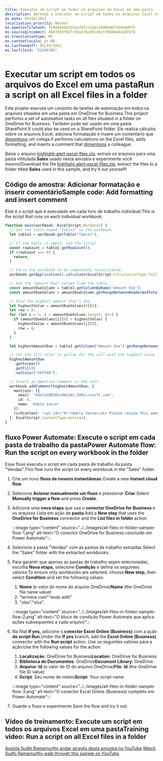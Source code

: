 ```yaml
---
title: Executar um script em todos os arquivos do Excel em uma pasta
description: Aprenda a executar um script em todos os arquivos Excel em uma pasta em OneDrive for Business.
ms.date: 05/03/2021
localization_priority: Normal
ms.openlocfilehash: fb9a4deb01b52ef031cb1ba3400bd6f10de9d9f5
ms.sourcegitcommit: 4687693f02fc90a57ba30c461f35046e02e6f5fb
ms.translationtype: MT
ms.contentlocale: pt-BR
ms.lasthandoff: 05/19/2021
ms.locfileid: "52545785"
---
```

# <a name="run-a-script-on-all-excel-files-in-a-folder"></a><span data-ttu-id="f9c9e-103">Executar um script em todos os arquivos do Excel em uma pasta</span><span class="sxs-lookup"><span data-stu-id="f9c9e-103">Run a script on all Excel files in a folder</span></span>

<span data-ttu-id="f9c9e-104">Este projeto executa um conjunto de tarefas de automação em todos os arquivos situados em uma pasta em OneDrive for Business.</span><span class="sxs-lookup"><span data-stu-id="f9c9e-104">This project performs a set of automation tasks on all files situated in a folder on OneDrive for Business.</span></span> <span data-ttu-id="f9c9e-105">Também pode ser usado em uma pasta SharePoint.</span><span class="sxs-lookup"><span data-stu-id="f9c9e-105">It could also be used on a SharePoint folder.</span></span>
<span data-ttu-id="f9c9e-106">Ele realiza cálculos sobre os arquivos Excel, adiciona formatação e insere um comentário que [@mentions](https://support.microsoft.com/office/90701709-5dc1-41c7-aa48-b01d4a46e8c7) um colega.</span><span class="sxs-lookup"><span data-stu-id="f9c9e-106">It performs calculations on the Excel files, adds formatting, and inserts a comment that [@mentions](https://support.microsoft.com/office/90701709-5dc1-41c7-aa48-b01d4a46e8c7) a colleague.</span></span>

<span data-ttu-id="f9c9e-107">Baixe o arquivo <a href="https://github.com/OfficeDev/office-scripts-docs/blob/master/docs/resources/samples/highlight-alert-excel-files.zip?raw=true">highlight-alert-excel-files.zip</a>, extraia os arquivos para uma pasta intitulada **Sales** usado nesta amostra e experimente você mesmo!</span><span class="sxs-lookup"><span data-stu-id="f9c9e-107">Download the file <a href="https://github.com/OfficeDev/office-scripts-docs/blob/master/docs/resources/samples/highlight-alert-excel-files.zip?raw=true">highlight-alert-excel-files.zip</a>, extract the files to a folder titled **Sales** used in this sample, and try it out yourself!</span></span>

## <a name="sample-code-add-formatting-and-insert-comment"></a><span data-ttu-id="f9c9e-108">Código de amostra: Adicionar formatação e inserir comentário</span><span class="sxs-lookup"><span data-stu-id="f9c9e-108">Sample code: Add formatting and insert comment</span></span>

<span data-ttu-id="f9c9e-109">Este é o script que é executado em cada livro de trabalho individual.</span><span class="sxs-lookup"><span data-stu-id="f9c9e-109">This is the script that runs on each individual workbook.</span></span>

```TypeScript
function main(workbook: ExcelScript.Workbook) {
  // Get the table named "Table1" in the workbook.
  let table1 = workbook.getTable("Table1");

  // If the table is empty, end the script.
  const rowCount = table1.getRowCount();
  if (rowCount === 0) {
    return;
  }

  // Force the workbook to be completely recalculated.
  workbook.getApplication().calculate(ExcelScript.CalculationType.full);

  // Get the "Amount Due" column from the table.
  const amountDueColumn = table1.getColumnByName('Amount Due');
  const amountDueValues = amountDueColumn.getRangeBetweenHeaderAndTotal().getValues();

  // Find the highest amount that's due.
  let highestValue = amountDueValues[0][0];
  let row = 0;
  for (let i = 1; i < amountDueValues.length; i++) {
    if (amountDueValues[i][0] > highestValue) {
      highestValue = amountDueValues[i][0];
      row = i;
    }
  }

  let highestAmountDue = table1.getColumn("Amount due").getRangeBetweenHeaderAndTotal().getRow(row);

  // Set the fill color to yellow for the cell with the highest value in the "Amount Due" column.
  highestAmountDue
    .getFormat()
    .getFill()
    .setColor("FFFF00");

  // Insert an @mention comment in the cell.
  workbook.addComment(highestAmountDue, {
    mentions: [{
      email: "AdeleV@M365x904181.OnMicrosoft.com",
      id: 0,
      name: "Adele Vance"
    }],
    richContent: "<at id=\"0\">Adele Vance</at> Please review this amount"
  }, ExcelScript.ContentType.mention);
}
```

## <a name="power-automate-flow-run-the-script-on-every-workbook-in-the-folder"></a><span data-ttu-id="f9c9e-110">fluxo Power Automate: Execute o script em cada pasta de trabalho da pasta</span><span class="sxs-lookup"><span data-stu-id="f9c9e-110">Power Automate flow: Run the script on every workbook in the folder</span></span>

<span data-ttu-id="f9c9e-111">Esse fluxo executa o script em cada pasta de trabalho da pasta "Vendas".</span><span class="sxs-lookup"><span data-stu-id="f9c9e-111">This flow runs the script on every workbook in the "Sales" folder.</span></span>

1. <span data-ttu-id="f9c9e-112">Crie um novo **fluxo de nuvens instantâneas.**</span><span class="sxs-lookup"><span data-stu-id="f9c9e-112">Create a new **Instant cloud flow**.</span></span>
1. <span data-ttu-id="f9c9e-113">Selecione **Acionar manualmente um fluxo** e pressionar **Criar**.</span><span class="sxs-lookup"><span data-stu-id="f9c9e-113">Select **Manually trigger a flow** and press **Create**.</span></span>
1. <span data-ttu-id="f9c9e-114">Adicione uma **nova etapa** que usa o **conector OneDrive for Business** e os arquivos Lista em ação de **pasta.**</span><span class="sxs-lookup"><span data-stu-id="f9c9e-114">Add a **New step** that uses the **OneDrive for Business** connector and the **List files in folder** action.</span></span>

    :::image type="content" source="../../images/all-files-in-folder-sample-flow-1.png" alt-text="O conector OneDrive for Business concluído em Power Automate":::
1. <span data-ttu-id="f9c9e-116">Selecione a pasta "Vendas" com as pastas de trabalho extraídas.</span><span class="sxs-lookup"><span data-stu-id="f9c9e-116">Select the "Sales" folder with the extracted workbooks.</span></span>
1. <span data-ttu-id="f9c9e-117">Para garantir que apenas as pastas de trabalho sejam selecionadas, escolha **Nova etapa,** selecione **Condição** e defina os seguintes valores:</span><span class="sxs-lookup"><span data-stu-id="f9c9e-117">To ensure only workbooks are selected, choose **New step**, then select **Condition** and set the following values:</span></span>
    1. <span data-ttu-id="f9c9e-118">**Nome** (o valor do nome do arquivo OneDrive)</span><span class="sxs-lookup"><span data-stu-id="f9c9e-118">**Name** (the OneDrive file name value)</span></span>
    1. <span data-ttu-id="f9c9e-119">"termina com"</span><span class="sxs-lookup"><span data-stu-id="f9c9e-119">"ends with"</span></span>
    1. <span data-ttu-id="f9c9e-120">"xlsx".</span><span class="sxs-lookup"><span data-stu-id="f9c9e-120">"xlsx".</span></span>

    :::image type="content" source="../../images/all-files-in-folder-sample-flow-2.png" alt-text="O bloco de condição Power Automate que aplica ações subsequentes a cada arquivo":::
1. <span data-ttu-id="f9c9e-122">Na filial **If yes,** adicione o **conector Excel Online (Business)** com a ação **do script Run.**</span><span class="sxs-lookup"><span data-stu-id="f9c9e-122">Under the **If yes** branch, add the **Excel Online (Business)** connector with the **Run script** action.</span></span> <span data-ttu-id="f9c9e-123">Use os seguintes valores para a ação:</span><span class="sxs-lookup"><span data-stu-id="f9c9e-123">Use the following values for the action:</span></span>
    1. <span data-ttu-id="f9c9e-124">**Localização**: OneDrive for Business</span><span class="sxs-lookup"><span data-stu-id="f9c9e-124">**Location**: OneDrive for Business</span></span>
    1. <span data-ttu-id="f9c9e-125">**Biblioteca de Documentos**: OneDrive</span><span class="sxs-lookup"><span data-stu-id="f9c9e-125">**Document Library**: OneDrive</span></span>
    1. <span data-ttu-id="f9c9e-126">**Arquivo**: **Id** (o valor de ID do arquivo OneDrive)</span><span class="sxs-lookup"><span data-stu-id="f9c9e-126">**File**: **Id** (the OneDrive file ID value)</span></span>
    1. <span data-ttu-id="f9c9e-127">**Script**: Seu nome de roteiro</span><span class="sxs-lookup"><span data-stu-id="f9c9e-127">**Script**: Your script name</span></span>

    :::image type="content" source="../../images/all-files-in-folder-sample-flow-3.png" alt-text="O conector Excel Online (Business) completo em Power Automate":::
1. <span data-ttu-id="f9c9e-129">Guarde o fluxo e experimente.</span><span class="sxs-lookup"><span data-stu-id="f9c9e-129">Save the flow and try it out.</span></span>

## <a name="training-video-run-a-script-on-all-excel-files-in-a-folder"></a><span data-ttu-id="f9c9e-130">Vídeo de treinamento: Execute um script em todos os arquivos Excel em uma pasta</span><span class="sxs-lookup"><span data-stu-id="f9c9e-130">Training video: Run a script on all Excel files in a folder</span></span>

<span data-ttu-id="f9c9e-131">[Assista Sudhi Ramamurthy andar através desta amostra no YouTube](https://youtu.be/xMg711o7k6w).</span><span class="sxs-lookup"><span data-stu-id="f9c9e-131">[Watch Sudhi Ramamurthy walk through this sample on YouTube](https://youtu.be/xMg711o7k6w).</span></span>
